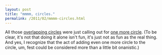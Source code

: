 ```yaml
---
layout: post
title: "mmmm, circles."
permalink: /2011/02/mmmm-circles.html
---
```


<p>All those <a href="http://d2o7bfz2il9cb7.cloudfront.net/main-qimg-a4b26cf9e638fc11e1033b6ac6ec60bc" target="_self">overlapping circles</a> were just calling out for <a href="http://mlkshk.com/p/G8N" target="_self">one more circle</a>. (To be clear, it&#39;s not that doing it alone isn&#39;t fun, it&#39;s just not as fun as the real thing. And yes, I recognize that the act of adding even one more circle to the circle, um, fest could be considered more than a little bit onanistic.)</p>


